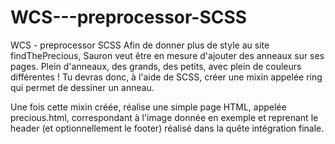 # WCS---preprocessor-SCSS
WCS - preprocessor SCSS
Afin de donner plus de style au site findThePrecious, Sauron veut être en mesure d'ajouter des anneaux sur ses pages. Plein d'anneaux, des grands, des petits, avec plein de couleurs différentes !
Tu devras donc, à l'aide de SCSS, créer une mixin appelée ring qui permet de dessiner un anneau.

Une fois cette mixin créée, réalise une simple page HTML, appelée precious.html, correspondant à l'image donnée en exemple et reprenant le header (et optionnellement le footer) réalisé dans la quête intégration finale.

